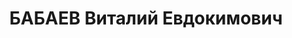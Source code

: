 ---
title: БАБАЕВ Виталий Евдокимович
description: 'Род. в 1899, Витебская губ., мест. Освея, русский, обр.: высшее, искл.
  из ВКП(б) в июле 1937 г. Проживал: Москва, Большой Харитоньевский пер., д. 9, кв.
  21. Управляющий всесоюзной конторой "Стальсбыт" Наркомата тяжелой промышленности
  СССР.

  Арестован 21.08.1937. Обв. в вредительстве и участии в антисоветской троцкистской
  террористической организации. Приговор: ВК ВС СССР, 25.11.1937 – ВМН. Расстрелян
  26.11.1937, г.Москва.

  Реабилитирован ВК ВС СССР 14.03.1956'
---